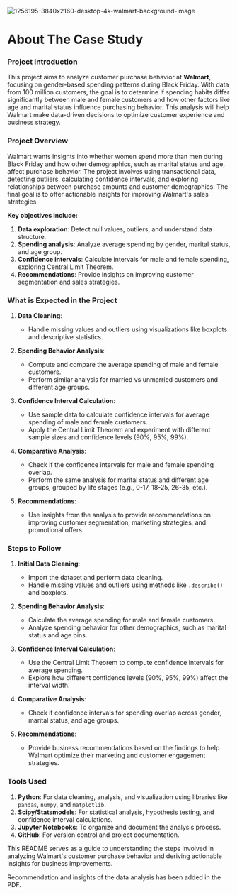 ![1256195-3840x2160-desktop-4k-walmart-background-image](https://github.com/user-attachments/assets/b35775ee-9d8b-4602-8726-b24420d05864)

# About The Case Study

### Project Introduction

This project aims to analyze customer purchase behavior at **Walmart**, focusing on gender-based spending patterns during Black Friday. With data from 100 million customers, the goal is to determine if spending habits differ significantly between male and female customers and how other factors like age and marital status influence purchasing behavior. This analysis will help Walmart make data-driven decisions to optimize customer experience and business strategy.

### Project Overview

Walmart wants insights into whether women spend more than men during Black Friday and how other demographics, such as marital status and age, affect purchase behavior. The project involves using transactional data, detecting outliers, calculating confidence intervals, and exploring relationships between purchase amounts and customer demographics. The final goal is to offer actionable insights for improving Walmart's sales strategies.

**Key objectives include:**
1. **Data exploration**: Detect null values, outliers, and understand data structure.
2. **Spending analysis**: Analyze average spending by gender, marital status, and age group.
3. **Confidence intervals**: Calculate intervals for male and female spending, exploring Central Limit Theorem.
4. **Recommendations**: Provide insights on improving customer segmentation and sales strategies.

### What is Expected in the Project

1. **Data Cleaning**:
   - Handle missing values and outliers using visualizations like boxplots and descriptive statistics.

2. **Spending Behavior Analysis**:
   - Compute and compare the average spending of male and female customers.
   - Perform similar analysis for married vs unmarried customers and different age groups.

3. **Confidence Interval Calculation**:
   - Use sample data to calculate confidence intervals for average spending of male and female customers.
   - Apply the Central Limit Theorem and experiment with different sample sizes and confidence levels (90%, 95%, 99%).

4. **Comparative Analysis**:
   - Check if the confidence intervals for male and female spending overlap.
   - Perform the same analysis for marital status and different age groups, grouped by life stages (e.g., 0-17, 18-25, 26-35, etc.).

5. **Recommendations**:
   - Use insights from the analysis to provide recommendations on improving customer segmentation, marketing strategies, and promotional offers.

### Steps to Follow

1. **Initial Data Cleaning**:
   - Import the dataset and perform data cleaning.
   - Handle missing values and outliers using methods like `.describe()` and boxplots.

2. **Spending Behavior Analysis**:
   - Calculate the average spending for male and female customers.
   - Analyze spending behavior for other demographics, such as marital status and age bins.

3. **Confidence Interval Calculation**:
   - Use the Central Limit Theorem to compute confidence intervals for average spending.
   - Explore how different confidence levels (90%, 95%, 99%) affect the interval width.

4. **Comparative Analysis**:
   - Check if confidence intervals for spending overlap across gender, marital status, and age groups.

5. **Recommendations**:
   - Provide business recommendations based on the findings to help Walmart optimize their marketing and customer engagement strategies.

### Tools Used

1. **Python**: For data cleaning, analysis, and visualization using libraries like `pandas`, `numpy`, and `matplotlib`.
2. **Scipy/Statsmodels**: For statistical analysis, hypothesis testing, and confidence interval calculations.
3. **Jupyter Notebooks**: To organize and document the analysis process.
4. **GitHub**: For version control and project documentation.

This README serves as a guide to understanding the steps involved in analyzing Walmart's customer purchase behavior and deriving actionable insights for business improvements.


Recommendation and insights of the data analysis has been added in the PDF.

